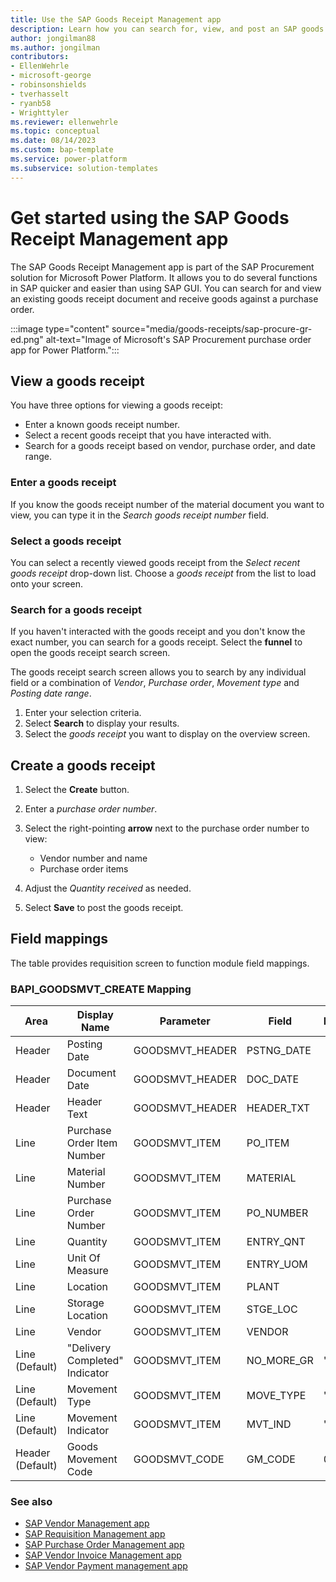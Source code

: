```yaml
---
title: Use the SAP Goods Receipt Management app
description: Learn how you can search for, view, and post an SAP goods receipt using Microsoft's SAP Goods Receipt Management app for Microsoft Power Platform.
author: jongilman88
ms.author: jongilman
contributors:
- EllenWehrle
- microsoft-george
- robinsonshields
- tverhasselt
- ryanb58
- Wrighttyler
ms.reviewer: ellenwehrle
ms.topic: conceptual
ms.date: 08/14/2023
ms.custom: bap-template
ms.service: power-platform
ms.subservice: solution-templates
---
```


# Get started using the SAP Goods Receipt Management app

The SAP Goods Receipt Management app is part of the SAP Procurement solution for Microsoft Power Platform. It allows you to do several functions in SAP quicker and easier than using SAP GUI.  You can search for and view an existing goods receipt document and receive goods against a purchase order.

:::image type="content" source="media/goods-receipts/sap-procure-gr-ed.png" alt-text="Image of Microsoft's SAP Procurement purchase order app for Power Platform.":::

## View a goods receipt

You have three options for viewing a goods receipt:

- Enter a known goods receipt number.
- Select a recent goods receipt that you have interacted with.
- Search for a goods receipt based on vendor, purchase order, and date range.

### Enter a goods receipt

If you know the goods receipt number of the material document you want to view, you can type it in the _Search goods receipt number_ field.

### Select a goods receipt

You can select a recently viewed goods receipt from the _Select recent goods receipt_ drop-down list. Choose a _goods receipt_ from the list to load onto your screen.

### Search for a goods receipt

If you haven't interacted with the goods receipt and you don't know the exact number, you can search for a goods receipt. Select the **funnel** to open the goods receipt search screen.

The goods receipt search screen allows you to search by any individual field or a combination of _Vendor_, _Purchase order_, _Movement type_ and _Posting date range_.

1. Enter your selection criteria.
1. Select **Search** to display your results.
1. Select the _goods receipt_ you want to display on the overview screen.

## Create a goods receipt

1. Select the **Create** button.
1. Enter a _purchase order number_.
1. Select the right-pointing **arrow** next to the purchase order number to view:

    - Vendor number and name
    - Purchase order items
1. Adjust the _Quantity received_ as needed.
1. Select **Save** to post the goods receipt.

## Field mappings

The table provides requisition screen to function module field mappings.

### BAPI_GOODSMVT_CREATE Mapping

| Area             | Display Name            | Parameter | Field     | Default       |
|------------------|-------------------------|-----------|------------|---------------|
| Header           | Posting Date                  | GOODSMVT_HEADER    | PSTNG_DATE |               |
| Header           | Document Date             | GOODSMVT_HEADER    | DOC_DATE           |      |
| Header           | Header Text | GOODSMVT_HEADER    | HEADER_TXT  |               |
| Line             | Purchase Order Item Number | GOODSMVT_ITEM | PO_ITEM |               |
| Line             | Material Number | GOODSMVT_ITEM | MATERIAL |               |
| Line             | Purchase Order Number | GOODSMVT_ITEM | PO_NUMBER |               |
| Line             | Quantity | GOODSMVT_ITEM | ENTRY_QNT |               |
| Line             | Unit Of Measure | GOODSMVT_ITEM | ENTRY_UOM |               |
| Line             | Location | GOODSMVT_ITEM | PLANT |               |
| Line             | Storage Location | GOODSMVT_ITEM    | STGE_LOC |           |
| Line             | Vendor | GOODSMVT_ITEM | VENDOR |               |
| Line (Default)   | "Delivery Completed" Indicator | GOODSMVT_ITEM    | NO_MORE_GR| 'X' |
| Line (Default)   | Movement Type | GOODSMVT_ITEM    | MOVE_TYPE | '101' |
| Line (Default)   | Movement Indicator | GOODSMVT_ITEM    | MVT_IND | 'B' |
| Header (Default) | Goods Movement Code           | GOODSMVT_CODE    | GM_CODE    | 01            |

### See also

- [SAP Vendor Management app](vendor-management.md)
- [SAP Requisition Management app](requisition-management.md)
- [SAP Purchase Order Management app](purchase-order-management.md)
- [SAP Vendor Invoice Management app](vendor-invoice-management.md)
- [SAP Vendor Payment management app](payment-management.md)
